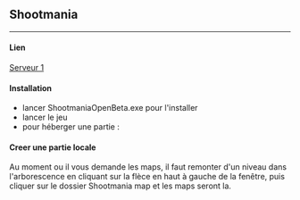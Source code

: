 ## Shootmania 

----

#### Lien
[Serveur 1](http://192.168.1.252/jeux/ShootmaniaOpenBeta.exe)

#### Installation 
 - lancer ShootmaniaOpenBeta.exe pour l'installer
 - lancer le jeu
 - pour héberger une partie :

#### Creer une partie locale
Au moment ou il vous demande les maps, il faut remonter d'un niveau dans l'arborescence en cliquant sur la flèce en haut à gauche de la fenêtre, puis cliquer sur le dossier Shootmania map et les maps seront la.
